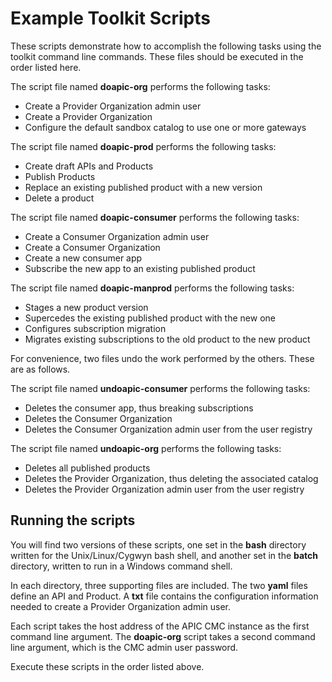 # Example Toolkit Scripts

These scripts demonstrate how to accomplish the following tasks using the toolkit command line commands.  These files should be executed in the order listed here.

The script file named **doapic-org** performs the following tasks:

* Create a Provider Organization admin user
* Create a Provider Organization
* Configure the default sandbox catalog to use one or more gateways

The script file named **doapic-prod** performs the following tasks:

* Create draft APIs and Products
* Publish Products
* Replace an existing published product with a new version
* Delete a product

The script file named **doapic-consumer** performs the following tasks:

* Create a Consumer Organization admin user
* Create a Consumer Organization
* Create a new consumer app
* Subscribe the new app to an existing published product

The script file named **doapic-manprod** performs the following tasks:

* Stages a new product version
* Supercedes the existing published product with the new one
* Configures subscription migration
* Migrates existing subscriptions to the old product to the new product

For convenience, two files undo the work performed by the others.  These are as follows.

The script file named **undoapic-consumer** performs the following tasks:

* Deletes the consumer app, thus breaking subscriptions
* Deletes the Consumer Organization
* Deletes the Consumer Organization admin user from the user registry

The script file named **undoapic-org** performs the following tasks:

* Deletes all published products
* Deletes the Provider Organization, thus deleting the associated catalog
* Deletes the Provider Organization admin user from the user registry

## Running the scripts

You will find two versions of these scripts, one set in the **bash** directory written for the Unix/Linux/Cygwyn bash shell, and another set in the **batch** directory, written to run in a Windows command shell.

In each directory, three supporting files are included.  The two **yaml** files define an API and Product.  A **txt** file contains the configuration information needed to create a Provider Organization admin user.

Each script takes the host address of the APIC CMC instance as the first command line argument.  The **doapic-org** script takes a second command line argument, which is the CMC admin user password.

Execute these scripts in the order listed above.

 
